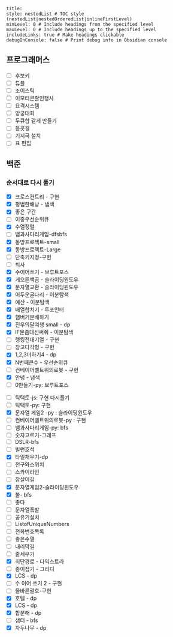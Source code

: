 ```table-of-contents
title: 
style: nestedList # TOC style (nestedList|nestedOrderedList|inlineFirstLevel)
minLevel: 0 # Include headings from the specified level
maxLevel: 0 # Include headings up to the specified level
includeLinks: true # Make headings clickable
debugInConsole: false # Print debug info in Obsidian console
```
## 프로그래머스
- [ ] 후보키
- [ ] 튜플
- [ ] 조이스틱
- [ ] 이모티콘할인행사
- [ ] 요격시스템
- [ ] 양궁대회
- [ ] 두큐합 같게 만들기
- [ ] 등굣길
- [ ] 기지국 설치
- [ ] 표 편집

## 백준

### 순서대로 다시 풀기

* [x] 크로스컨트리 - 구현
* [x] 평범한배낭 - 냅색
* [x] 좋은 구간
* [ ] 이중우선순위큐
* [x] 수열정렬
* [ ] 뱀과사다리게임-dfsbfs
* [x] 동방프로젝트-small
* [x] 동방프로젝트-Large
* [ ] 단축키지정-구현
* [ ] 퇴사
* [x] 수이어쓰기 - 브루트포스
* [x] 게으른백곰 - 슬라이딩윈도우
* [x] 문자열교환 - 슬라이딩윈도우
* [x] 어두운굴다리 - 이분탐색
* [x] 예산 - 이분탐색
* [x] 배열합치기 - 투포인터
* [x] 햄버거분배하기
* [x] 진우의달여행 small - dp
* [x] IF문좀대신써줘 - 이분탐색
* [ ] 랭킹전대기열 - 구현
* [ ] 창고다각형 - 구현
* [x] 1,2,3더하기4 - dp
* [x] N번째큰수 - 우선순위큐
* [ ] 컨베이어벨트위의로봇 - 구현
* [x] 안녕 - 냅색
* [ ] 0만들기-py: 브루트포스
- [ ] 틱택토-js: 구현 다시풀기
- [ ] 틱택토-py: 구현
- [x] 문자열 게임2 -py : 슬라이딩윈도우
- [ ] 컨베이어벨트위의로봇-py : 구현
- [ ] 뱀과사다리게임-py: bfs
- [ ] 숫자고르기-그래프
- [ ] DSLR-bfs
- [ ] 빌런호석
- [x] 타일채우기-dp
- [ ] 전구와스위치
- [ ] 스카이라인
- [ ] 참살이길
- [x] 문자열게임2-슬라이딩윈도우
- [x] 불- bfs
- [ ] 좋다
- [ ] 문자열폭발
- [ ] 공유기설치
- [ ] ListofUniqueNumbers
- [ ] 전화번호목록
- [ ] 좋은수열
- [ ] 내리막길
- [ ] 줄세우기
- [x] 최단경로 - 다익스트라
- [ ] 종이접기 - 그리디
- [x] LCS - dp 
- [ ] 수 이어 쓰기 2 - 구현
- [ ] 올바른괄호-구현
- [x] 호텔 - dp 
- [x] LCS - dp
- [x] 합분해 - dp
- [ ] 샘터 - bfs
- [x] 자두나무 - dp
